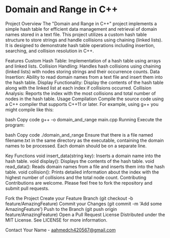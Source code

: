 # Domain and Range in C++

Project Overview
The "Domain and Range in C++" project implements a simple hash table for efficient data management and retrieval of domain names stored in a text file. This project utilizes a custom hash table structure to store strings and handle collisions using chaining (linked lists). It is designed to demonstrate hash table operations including insertion, searching, and collision resolution in C++.

Features
Custom Hash Table: Implementation of a hash table using arrays and linked lists.
Collision Handling: Handles hash collisions using chaining (linked lists) with nodes storing strings and their occurrence counts.
Data Insertion: Ability to read domain names from a text file and insert them into the hash table.
Display Functionality: Display the contents of the hash table along with the linked list at each index if collisions occurred.
Collision Analysis: Reports the index with the most collisions and total number of nodes in the hash table.
Usage
Compilation
Compile the source code using a C++ compiler that supports C++11 or later. For example, using g++ you might compile like this:

bash
Copy code
g++ -o domain_and_range main.cpp
Running
Execute the program:

bash
Copy code
./domain_and_range
Ensure that there is a file named filename.txt in the same directory as the executable, containing the domain names to be processed. Each domain should be on a separate line.

Key Functions
void insert_data(string key): Inserts a domain name into the hash table.
void display(): Displays the contents of the hash table.
void read_data(): Reads domain names from a file and inserts them into the hash table.
void collision(): Prints detailed information about the index with the highest number of collisions and the total node count.
Contributing
Contributions are welcome. Please feel free to fork the repository and submit pull requests.

Fork the Project
Create your Feature Branch (git checkout -b feature/AmazingFeature)
Commit your Changes (git commit -m 'Add some AmazingFeature')
Push to the Branch (git push origin feature/AmazingFeature)
Open a Pull Request
License
Distributed under the MIT License. See LICENSE for more information.

Contact
Your Name - aahmedch420567@gmail.com


